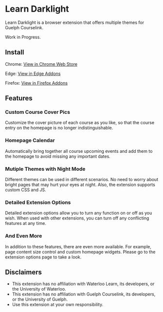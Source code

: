 # Learn Darklight
Learn Darklight is a browser extension that offers multiple themes for Guelph Courselink.

Work in Progress.

## Install
Chrome: [View in Chrome Web Store](https://chrome.google.com/webstore/detail/learn-darklight/lhodieepeghcemhpbloffmljoklaklho "Learn Darklight (Chrome Version)")

Edge: [View in Edge Addons](https://microsoftedge.microsoft.com/addons/detail/gniehfhhoajdjieojgojjgbcochajole "Learn Darklight (Edge Version)")

Firefox: [View in Firefox Addons](https://addons.mozilla.org/addon/learn-darklight/ "Learn Darklight (Firefox Version)")

## Features
### Custom Course Cover Pics
Customize the cover picture of each course as you like, so that the course entry on the homepage is no longer indistinguishable.
### Homepage Calendar
Automatically bring together all course upcoming events and add them to the homepage to avoid missing any important dates.
### Mutiple Themes with Night Mode
Different themes can be used in different scenarios. No need to worry about bright pages that may hurt your eyes at night. Also, the extension supports custom CSS and JS.
### Detailed Extension Options
Detailed extension options allow you to turn any function on or off as you wish. When used with other extensions, you can turn off any conflicting features at any time.
### And Even More
In addition to these features, there are even more available. For example, page content size control and custom homepage widgets. Please go to the extension options page to take a look.

## Disclaimers
- This extension has no affiliation with Waterloo Learn, its developers, or the University of Waterloo.
- This extension has no affiliation with Guelph Courselink, its developers, or the University of Guelph.
- Use this extension at your own responsibility.
